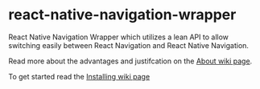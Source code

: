 # react-native-navigation-wrapper

React Native Navigation Wrapper which utilizes a lean API to allow switching easily between React Navigation and React Native Navigation.

Read more about the advantages and justifcation on the [About wiki page](https://github.com/zobeirhamid/react-native-navigation-wrapper/wiki/About).

To get started read the [Installing wiki page](https://github.com/zobeirhamid/react-native-navigation-wrapper/wiki/Installing)

